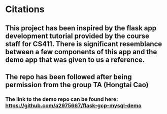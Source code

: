 # Citations


## This project has been inspired by the flask app development tutorial provided by the course staff for CS411. There is significant resemblance between a few components of this app and the demo app that was given to us a reference. 

## The repo has been followed after being permission from the group TA (Hongtai Cao)

### The link to the demo repo can be found here: https://github.com/a2975667/flask-gcp-mysql-demo 